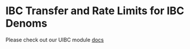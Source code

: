 # IBC Transfer and Rate Limits for IBC Denoms

Please check out our UIBC module [docs](https://github.com/umee-network/umee/blob/main/x/uibc/README.md)
